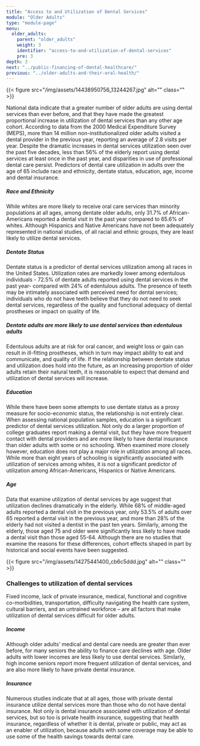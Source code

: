 ```yaml
---
title: "Access to and Utilization of Dental Services"
module: "Older Adults"
type: "module-page"
menu:
  older_adults:
    parent: "older_adults"
    weight: 3
    identifier: "access-to-and-utilization-of-dental-services"
    pre: 3
depth: 3
next: "../public-financing-of-dental-healthcare/"
previous: "../older-adults-and-their-oral-health/"
---
```

<div class="pageblock right img-polaroid img-rounded">
<div class="caption">
</div>{{< figure src="/img/assets/14438950756_13244267.jpg" alt="" class="" >}}</div><div class="pageblock"><p>National data indicate that a greater number of older adults are using dental services than ever before, and that they have made the greatest proportional increase in utilization of dental services than any other age cohort. According to data from the 2000 Medical Expenditure Survey (MEPS), more than 14 million non-institutionalized older adults visited a dental provider in the previous year, reporting an average of 2.8 visits per year. Despite the dramatic increases in dental services utilization seen over the past five decades, less than 56% of the elderly report using dental services at least once in the past year, and disparities in use of professional dental care persist. Predictors of dental care utilization in adults over the age of 65 include race and ethnicity, dentate status, education, age, income and dental insurance.</p>
<h5>Race and Ethnicity</h5>
<p>While whites are more likely to receive oral care services than minority populations at all ages, among dentate older adults, only 31.7% of African-Americans reported a dental visit in the past year compared to 65.6% of whites. Although Hispanics and Native Americans have not been adequately represented in national studies, of all racial and ethnic groups, they are least likely to utilize dental services.</p>
<h5>Dentate Status</h5>
<p>Dentate status is a predictor of dental services utilization among all races in the United States. Utilization rates are markedly lower among edentulous individuals  - 72.5% of dentate adults reported using dental services in the past year- compared with 24% of edentulous adults. The presence of teeth may be intimately associated with perceived need for dental services; individuals who do not have teeth believe that they do not need to seek dental services, regardless of the quality and functional adequacy of dental prostheses or impact on quality of life.</p>
<h5>Dentate adults are more likely to use dental services than edentulous adults </h5>
<p>Edentulous adults are at risk for oral cancer, and weight loss or gain can result in ill-fitting prostheses, which in turn may impact ability to eat and communicate, and quality of life. If the relationship between dentate status and utilization does hold into the future, as an increasing proportion of older adults retain their natural teeth, it is reasonable to expect that demand and utilization of dental services will increase.  </p>
<h5>Education</h5>
<p>While there have been some attempts to use dentate status as a proxy measure for socio-economic status, the relationship is not entirely clear. When assessing national population samples, education is a significant predictor of dental services utilization. Not only do a larger proportion of college graduates report making a dental visit, but they have more frequent contact with dental providers and are more likely to have dental insurance than older adults with some or no schooling. When examined more closely however, education does not play a major role in utilization among all races. While more than eight years of schooling is significantly associated with utilization of services among whites, it is not a significant predictor of utilization among African-Americans, Hispanics or Native Americans.</p>
<h5>Age</h5>
<p>Data that examine utilization of dental services by age suggest that utilization declines dramatically in the elderly. While 68% of middle-aged adults reported a dental visit in the previous year, only 53.5% of adults over 65 reported a dental visit in the previous year, and more than 28% of the elderly had not visited a dentist in the past ten years. Similarly, among the elderly, those aged 75 and older were significantly less likely to have made a dental visit than those aged 55-64. Although there are no studies that examine the reasons for these differences, cohort effects shaped in part by historical and social events have been suggested.</p>
</div><div class="pageblock right img-polaroid img-rounded">
<div class="caption">
</div>{{< figure src="/img/assets/14275441400_cb6c5ddd.jpg" alt="" class="" >}}</div><h3>Challenges to utilization of dental services</h3><div class="pageblock"><p>Fixed income, lack of private insurance, medical, functional and cognitive co-morbidities, transportation, difficulty navigating the health care system, cultural barriers, and an untrained workforce – are all factors that make utilization of dental services difficult for older adults. </p>
<h5>Income</h5>
<p>Although older adults’ medical and dental care needs are greater than ever before, for many seniors the ability to finance care declines with age. Older adults with lower incomes are less likely to use dental services. Similarly, high income seniors report more frequent utilization of dental services, and are also more likely to have private dental insurance.</p>
<h5>Insurance</h5>
<p>Numerous studies indicate that at all ages, those with private dental insurance utilize dental services more than those who do not have dental insurance. Not only is dental insurance associated with utilization of dental services, but so too is private health insurance, suggesting that health insurance, regardless of whether it is dental, private or public, may act as an enabler of utilization, because adults with some coverage may be able to use some of the health savings towards dental care.</p>
</div>